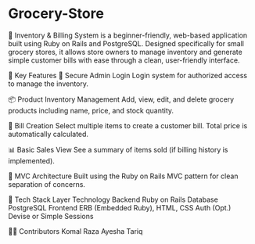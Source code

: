 # Grocery-Store
🛒 Inventory & Billing System
is a beginner-friendly, web-based application built using Ruby on Rails and PostgreSQL. Designed specifically for small grocery stores, it allows store owners to manage inventory and generate simple customer bills with ease through a clean, user-friendly interface.

🚀 Key Features
🔐 Secure Admin Login
Login system for authorized access to manage the inventory.

📦 Product Inventory Management
Add, view, edit, and delete grocery products including name, price, and stock quantity.

🧾 Bill Creation
Select multiple items to create a customer bill. Total price is automatically calculated.

📊 Basic Sales View
See a summary of items sold (if billing history is implemented).

🧠 MVC Architecture
Built using the Ruby on Rails MVC pattern for clean separation of concerns.

🧱 Tech Stack
Layer	Technology
Backend	Ruby on Rails
Database	PostgreSQL
Frontend	ERB (Embedded Ruby), HTML, CSS
Auth (Opt.)	Devise or Simple Sessions

👩‍💻 Contributors
Komal Raza
Ayesha Tariq
